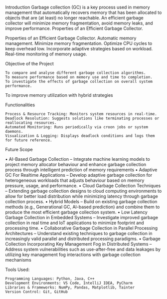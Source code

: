  Introduction
Garbage collection (GC) is a key process used in memory management that automatically recovers memory that has been allocated to objects that are (at least) no longer reachable. An efficient garbage collector will minimize memory fragmentation, avoid memory leaks, and improve performance.
Properties of an Efficient Garbage Collector.

Properties of an Efficient Garbage Collector.
	Automatic memory management.
	Minimize memory fragmentation.
	Optimize CPU cycles to keep overhead low.
	Incorporate adaptive strategies based on workload.
	Real-time monitoring of memory usage.

Objective of the Project

	To compare and analyse different garbage collection algorithms.
	To measure performance based on memory use and time to completion.
	To investigate the effects of garbage collection on overall system performance.
  To improve memory utilization with hybrid strategies

  Functionalities

	Process & Resource Tracking: Monitors system resources in real-time.
	Deadlock Resolution: Suggests solutions like terminating processes or reallocating resources.
	Automated Monitoring: Runs periodically via croon jobs or system daemons.
	Visualization & Logging: Displays deadlock conditions and logs them for future reference.

 Future Scope

•	AI-Based Garbage Collection – Integrate machine learning models to project memory allocator behaviour and enhance garbage collection process through intelligent prediction of memory requirements
•	Adaptive GC For Realtime Applications – Develop adaptive garbage collection for heterogeneous workloads that adjusts behaviour based on memory pressure, usage, and performance. 
•	Cloud Garbage Collection Techniques – Extending garbage collection designs to cloud computing environments to allow for better load distribution while minimizing latency through garbage collection process.
•	Hybrid Models – Build on existing garbage collection methods (e.g., Generational GC, AI-based prediction) and combine them to produce the most efficient garbage collection system.
•	Low Latency Garbage Collection in Embedded Systems – Investigate improved garbage collection in real time and IoT applications to minimize footprint and processing time.
•	Collaborative Garbage Collection in Parallel Processing Architectures – Understand existing techniques to garbage collection in increasingly valid parallel and distributed processing paradigms.
•	Garbage Collection Incorporating Key Management Fog in Distributed Systems – Address system vulnerabilities such as use-after-free and data leakages by utilizing key management fog interactions with garbage collection mechanisms

Tools Used:

	Programming Languages: Python, Java, C++
	Development Environments: VS Code, IntelliJ IDEA, PyCharm
	Libraries & Frameworks: NumPy, Pandas, Matplotlib, Tainter
	Version Control: Git, GitHub


